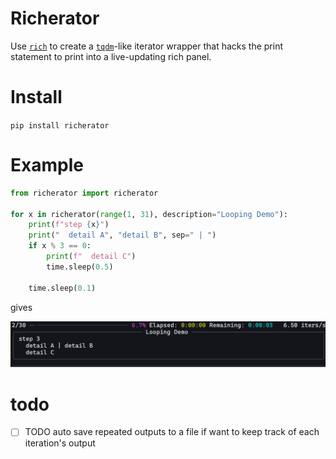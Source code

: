 # Richerator

Use [`rich`](https://github.com/Textualize/rich) to create a [`tqdm`](https://github.com/tqdm/tqdm)-like iterator wrapper that hacks the print statement to print into a live-updating rich panel.

# Install

`pip install richerator`

# Example

```python
from richerator import richerator

for x in richerator(range(1, 31), description="Looping Demo"):
    print(f"step {x}")
    print("  detail A", "detail B", sep=" | ")
    if x % 3 == 0:
        print(f"  detail C")
        time.sleep(0.5)

    time.sleep(0.1)
```

gives

![example](richerator_example.gif)

# todo

- [ ] TODO auto save repeated outputs to a file if want to keep track of each iteration's output
 
